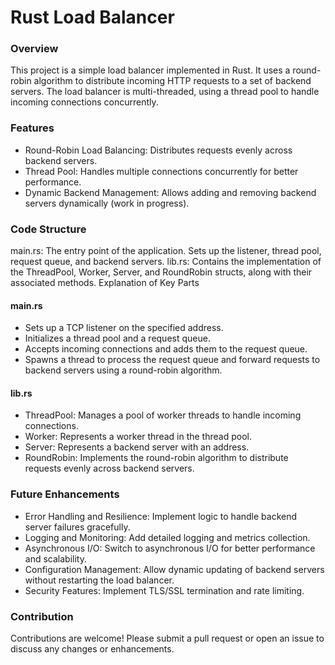 # Rust Load Balancer

### Overview

This project is a simple load balancer implemented in Rust. It uses a round-robin algorithm to distribute incoming HTTP requests to a set of backend servers. The load balancer is multi-threaded, using a thread pool to handle incoming connections concurrently.

### Features

- Round-Robin Load Balancing: Distributes requests evenly across backend servers.
- Thread Pool: Handles multiple connections concurrently for better performance.
- Dynamic Backend Management: Allows adding and removing backend servers dynamically (work in progress).

### Code Structure

main.rs: The entry point of the application. Sets up the listener, thread pool, request queue, and backend servers.
lib.rs: Contains the implementation of the ThreadPool, Worker, Server, and RoundRobin structs, along with their associated methods.
Explanation of Key Parts

#### main.rs
- Sets up a TCP listener on the specified address.
- Initializes a thread pool and a request queue.
- Accepts incoming connections and adds them to the request queue.
- Spawns a thread to process the request queue and forward requests to backend servers using a round-robin algorithm.

#### lib.rs
- ThreadPool: Manages a pool of worker threads to handle incoming connections.
- Worker: Represents a worker thread in the thread pool.
- Server: Represents a backend server with an address.
- RoundRobin: Implements the round-robin algorithm to distribute requests evenly across backend servers.

### Future Enhancements

- Error Handling and Resilience: Implement logic to handle backend server failures gracefully.
- Logging and Monitoring: Add detailed logging and metrics collection.
- Asynchronous I/O: Switch to asynchronous I/O for better performance and scalability.
- Configuration Management: Allow dynamic updating of backend servers without restarting the load balancer.
- Security Features: Implement TLS/SSL termination and rate limiting.

### Contribution

Contributions are welcome! Please submit a pull request or open an issue to discuss any changes or enhancements.
